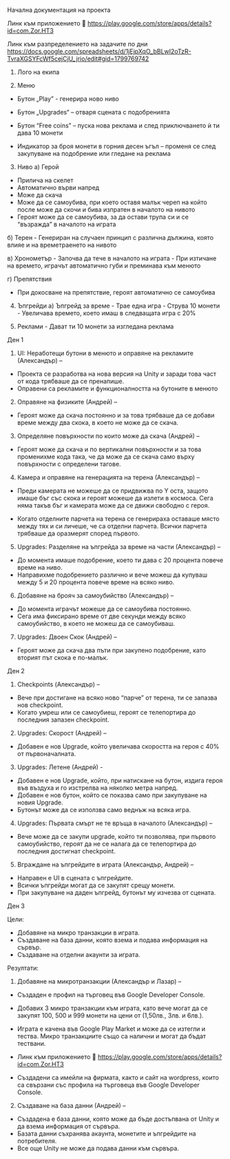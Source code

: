 Начална документация на проекта

Линк към приложението 
https://play.google.com/store/apps/details?id=com.Zor.HT3

Линк към разпределението на задачите по дни
https://docs.google.com/spreadsheets/d/1jEjpXqO_bBLwI2oTzR-TvraXGSYFcWf5cejCjU_jrio/edit#gid=1799769742

1.  Лого на екипа
 
2.  Меню
- Бутон „Play” -  генерира ново ниво

- Бутон „Upgrades“ – отваря сцената с подобренията

- Бутон “Free coins” – пуска нова реклама и след приключването ѝ ти дава 10 монети

- Индикатор за броя монети в горния десен ъгъл – променя се след закупуване на подобрение или гледане на реклама

3. Ниво
а) Герой
- Прилича на скелет
- Автоматично върви напред
- Може да скача
- Може да се самоубива, при което оставя малък череп на който после може да скочи и бива изпратен в началото на нивото
- Героят може да се самоубива, за да остави трупа си и се “възражда” в началото на играта

б) Терен
                                    - Генериран на случаен принцип с различна дължина, която влияе и на времетраенето на нивото

в) Хронометър
			- Започва да тече в началото на играта
			- При изтичане на времето, играчът автоматично губи и преминава към менюто

г)  Препятствия 
- При докосване на препятствие, героят автоматично се самоубива  
      
4. Ъпгрейди
	а) Ъпгрейд за време
			- Трае една игра
			- Струва 10 монети
			- Увеличава времето, което имаш в следващата игра с 20%

5. Реклами
		- Дават ти 10 монети за изгледана реклама







































Ден 1

1.	UI: Неработещи бутони в менюто и оправяне на рекламите (Александър) – 

-	Проекта се разработва на нова версия на Unity и заради това част от кода трябваше да се пренапише. 
-	Оправени са рекламите и функционалността на бутоните в менюто 


2.	Оправяне на физиките (Андрей) – 

-	Героят може да скача постоянно и за това трябваше да се добави време между два скока, в което не може да се скача.


3.	Определяне повърхности по които може да скача (Андрей) – 

-	Героят може да скача и по вертикални повърхности и за това променихме кода така, че да може да се скача само върху повърхности с определени тагове.


4.	Камера и оправяне на генерацията на терена  (Александър) – 

-	Преди камерата не можеше да се придвижва по Y оста, защото имаше бъг със скока и героят можеше да излети в космоса. Сега няма такъв бъг и камерата може да се движи свободно с героя.

-	Когато отделните парчета на терена се генерираха оставаше място между тях и си личеше, че са отделни парчета. Всички парчета трябваше да оразмерят според първото.



5.	Upgrades: Разделяне на ъпгрейда за време на части (Александър) – 

-	До момента имаше подобрение, което ти дава с 20 процента повече време на ниво.  
-	Направихме подобрението различно и вече можеш да купуваш между 5 и 20 процента повече време на всяко ниво.



6.	Добавяне на брояч за самоубийство (Александър) – 

-	До момента играчът можеше да се самоубива постоянно.
-	Сега има фиксирано време от две секунди между всяко самоубийство, в което не можеш да се самоубиваш.

7.	Upgrades: Двоен Скок (Андрей) – 

-	Героят може да скача два пъти при закупено подобрение, като вторият път скока е по-малък.
























Ден 2

1.	Checkpoints (Александър) – 

-	Вече при достигане на всяко ново “парче” от терена, ти се запазва нов checkpoint.
-	Когато умреш или се самоубиеш, героят се телепортира до последния запазен checkpoint.

2.	Upgrades: Скорост (Андрей) – 

-	Добавен е нов Upgrade, който увеличава скоростта на героя с 40% от първоначалната.


3.	Upgrades: Летене (Андрей) -  

-	Добавен е нов Upgrade, който, при натискане на бутон, издига героя във въздуха и го изстрелва на няколко метра напред.
-	Добавен е нов бутон, който се показва само при закупуване на новия Upgrade.
-	Бутонът може да се използва само веднъж на всяка игра.


4.	Upgrades: Първата смърт не те връща в началото (Александър) – 

-	Вече може да се закупи upgrade, който ти позволява, при първото самоубийство, героят да не се налага да се телепортира до последния достигнат checkpoint.

5.	Вграждане на ъпгрейдите в играта (Александър, Андрей) – 

-	Направен е UI в сцената с ъпгрейдите.
-	Всички ъпгрейди могат да се закупят срещу монети.
-	При закупуване на даден ъпгрейд, бутонът му изчезва от сцената. 






Ден 3

Цели: 
-	Добавяне на микро транзакции в играта.
-	Създаване на база данни, която взема и подава информация на сървър.
-	Създаване на отделни акаунти за играта.

Резултати:

1.	Добавяне на микротранзакции (Александър и Лазар) – 

-	Създаден е профил на търговец във Google Developer Console.
-	Добавих 3 микро транзакции към играта, като вече могат да се закупят 100, 500 и 999 монети на цени от (1,50лв., 3лв. и 6лв.). 
-	Играта е качена във Google Play Market и може да се изтегли и тества. Микро транзакциите също са налични и могат да бъдат тествани.
-	Линк към приложението 
https://play.google.com/store/apps/details?id=com.Zor.HT3

-	Създадени са имейли на фирмата, както и сайт на wordpress, които са свързани със профила на търговеца във Google Developer Console.
 

2.	Създаване на база данни (Андрей) – 

-	Създадена е база данни, която може да бъде достъпвана от Unity и да взема информация от сървъра.
-	Базата данни съхранява акаунта, монетите и ъпгрейдите на потребителя.
-	Все още Unity не може да подава данни към сървъра.



